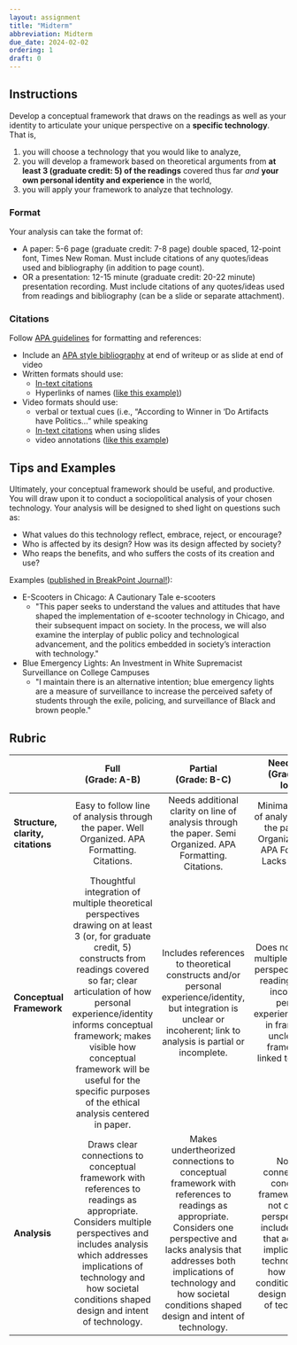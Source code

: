 ```yaml
---
layout: assignment
title: "Midterm"
abbreviation: Midterm
due_date: 2024-02-02
ordering: 1
draft: 0
---
```

## Instructions
Develop a conceptual framework that draws on the readings as well as your identity to articulate your unique perspective on a **specific technology**. That is, 
1. you will choose a technology that you would like to analyze, 
2. you will develop a framework based on theoretical arguments from **at least 3 (graduate credit: 5) of the readings** covered thus far _and_ **your own personal identity and experience** in the world, 
3. you will apply your framework to analyze that technology. 

### Format
Your analysis can take the format of:
- A paper: 5-6 page (graduate credit: 7-8 page) double spaced, 12-point font, Times New Roman. Must include citations of any quotes/ideas used and bibliography (in addition to page count).
- OR a presentation: 12-15 minute (graduate credit: 20-22 minute) presentation recording. Must include citations of any quotes/ideas used from readings and bibliography (can be a slide or separate attachment).

### Citations
Follow [APA guidelines](https://owl.purdue.edu/owl/research_and_citation/apa6_style/index.html) for formatting and references:
- Include an [APA style bibliography](https://owl.purdue.edu/owl/research_and_citation/apa_style/apa_formatting_and_style_guide/reference_list_basic_rules.html) at end of writeup or as slide at end of video
- Written formats should use:
  - [In-text citations](https://owl.purdue.edu/owl/research_and_citation/apa_style/apa_formatting_and_style_guide/in_text_citations_the_basics.html) 
  - Hyperlinks of names ([like this example)](https://points.datasociety.net/how-to-cite-like-a-badass-tech-feminist-scholar-of-color-ebc839a3619c))
- Video formats should use:
  - verbal or textual cues (i.e., “According to Winner in ‘Do Artifacts have Politics…” while speaking
  - [In-text citations](https://owl.purdue.edu/owl/research_and_citation/apa_style/apa_formatting_and_style_guide/in_text_citations_the_basics.html) when using slides
  - video annotations ([like this example](https://www.youtube.com/watch?v=d3rS7I6Xyz8))

## Tips and Examples

Ultimately, your conceptual framework should be useful, and productive. You will draw upon it to conduct a sociopolitical analysis of your chosen technology. Your analysis will be designed to shed light on questions such as: 
- What values do this technology reflect, embrace, reject, or encourage? 
- Who is affected by its design? How was its design affected by society? 
- Who reaps the benefits, and who suffers the costs of its creation and use? 

Examples ([published in BreakPoint Journal!](https://tree-in-education.github.io/BreakPointNU/index.html)):
- E-Scooters in Chicago: A Cautionary Tale e-scooters
  - "This paper seeks to understand the values and attitudes that have shaped the implementation of e-scooter technology in Chicago, and their subsequent impact on society. In the process, we will also examine the interplay of public policy and technological advancement, and the politics embedded in society’s interaction with technology."
- Blue Emergency Lights: An Investment in White Supremacist Surveillance on College Campuses
  - "I maintain there is an alternative intention; blue emergency lights are a measure of surveillance to increase the perceived safety of students through the exile, policing, and surveillance of Black and brown people."

## Rubric

|  | Full <br> (Grade: A-B) | Partial <br>  (Grade: B-C) | Needs work <br> (Grade: C or lower) |  |
|---|:---:|:---:|:---:|---|
| **Structure, clarity, citations** | Easy to follow line of analysis through the paper. Well Organized. APA Formatting. Citations. | Needs additional clarity on line of analysis through the paper. Semi Organized. APA Formatting. Citations. | Minimal to no line of analysis through the paper. Not Organized. Lacks APA Formatting. Lacks citations. |  |
| **Conceptual Framework** | Thoughtful integration of multiple theoretical perspectives drawing on at least 3 (or, for graduate credit, 5) constructs from readings covered so far; clear articulation of how personal experience/identity informs conceptual framework; makes visible how conceptual framework will be useful for the specific purposes of the ethical analysis centered in paper. | Includes references to theoretical constructs and/or personal experience/identity, but integration is unclear or incoherent; link to analysis is partial or incomplete. | Does not integrate multiple theoretical perspectives using readings; fails to incorporate personal experience/identity in framework; unclear how framework is linked to analysis. |  |
| **Analysis** | Draws clear connections to conceptual framework with references to readings as appropriate. Considers multiple perspectives and includes analysis which addresses implications of technology and how societal conditions shaped design and intent of technology. | Makes undertheorized connections to conceptual framework with references to readings as appropriate. Considers one perspective and lacks analysis that addresses both implications of technology and how societal conditions shaped design and intent of technology. | No clear connections to conceptual framework. Does not consider perspectives or include analysis that addresses implications of technology and how societal conditions shaped design and intent of technology. |  |
